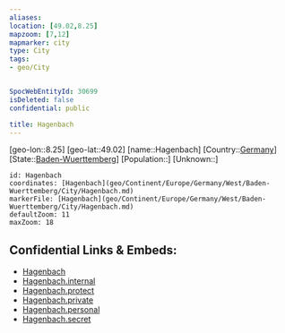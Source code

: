 ```yaml
---
aliases: 
location: [49.02,8.25]
mapzoom: [7,12] 
mapmarker: city 
type: City
tags:
- geo/City


SpocWebEntityId: 30699
isDeleted: false
confidential: public

title: Hagenbach
---
```

[geo-lon::8.25]
[geo-lat::49.02]
[name::Hagenbach]
[Country::[Germany](geo/Continent/Europe/Germany.md)]
[State::[Baden-Wuerttemberg](geo/Continent/Europe/Germany/West/Baden-Wuerttemberg.md)]
[Population::]
[Unknown::]


```leaflet
id: Hagenbach
coordinates: [Hagenbach](geo/Continent/Europe/Germany/West/Baden-Wuerttemberg/City/Hagenbach.md)
markerFile: [Hagenbach](geo/Continent/Europe/Germany/West/Baden-Wuerttemberg/City/Hagenbach.md)
defaultZoom: 11 
maxZoom: 18
```


## Confidential Links & Embeds: 
- [Hagenbach](../../../../../../../../_public/geo/Continent/Europe/Germany/West/Baden-Wuerttemberg/City/Hagenbach.md) 
- [Hagenbach.internal](../../../../../../../../_internal/geo/Continent/Europe/Germany/West/Baden-Wuerttemberg/City/Hagenbach.internal.md) 
- [Hagenbach.protect](../../../../../../../../_protect/geo/Continent/Europe/Germany/West/Baden-Wuerttemberg/City/Hagenbach.protect.md) 
- [Hagenbach.private](../../../../../../../../_private/geo/Continent/Europe/Germany/West/Baden-Wuerttemberg/City/Hagenbach.private.md) 
- [Hagenbach.personal](../../../../../../../../_personal/geo/Continent/Europe/Germany/West/Baden-Wuerttemberg/City/Hagenbach.personal.md) 
- [Hagenbach.secret](../../../../../../../../_secret/geo/Continent/Europe/Germany/West/Baden-Wuerttemberg/City/Hagenbach.secret.md) 
